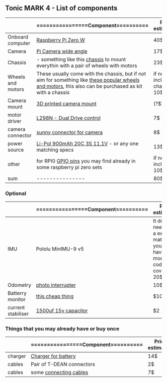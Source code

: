 ## Tonic MARK 4 - List of components


||================Component==========|Price estimation|
|---|---|---|
|Onboard computer|[Raspberry Pi Zero W](https://www.amazon.com/Raspberry-Pi-3-Computer-Board/dp/B07KKBCXLY/ref=sr_1_2?dchild=1&keywords=raspberry+pi+3a&qid=1596715654&sr=8-2) | 40$
|Camera| [Pi Camera wide angle](https://www.amazon.com/kuman-Raspberry-Camera-Module-OV5647/dp/B06XKLLT6G/ref=sr_1_5?ie=UTF8&qid=1544007564&sr=8-5&keywords=pi+camera+zero) | 17$
|Chassis|- something like this [chassis](https://www.amazon.com/d/Robotics-Kit/diymore-Chassis-Encoder-Battery-Arduino/B01LWYUQPH/ref=sr_1_fkmr2_3?ie=UTF8&qid=1544653043&sr=8-3-fkmr2&keywords=chassis+Rectangle+2WD) to mount everythin with a pair of wheels with motors| 23$
|Wheels and motors| These usually come with the chassis, but if not aim for something like [these popular wheels and motors](https://www.amazon.com/Stemedu-Gearbox-Motor-200RPM-Arduino/dp/B07L881GXZ/ref=sr_1_6?dchild=1&keywords=robot+wheels&qid=1596713278&sr=8-6), this also can be purchased as kit with a chassis | if not included in chassis 10$
|Camera mount| [3D printed camera mount](cad/camera_mount) | (?$)
|motor driver| [L298N - Dual Drive control](https://www.amazon.com/Qunqi-Controller-Module-Stepper-Arduino/dp/B014KMHSW6/ref=sr_1_1?ie=UTF8&qid=1544008236&sr=8-1&keywords=l298) | 7$ 
| camera connector|[sunny connector for camera](https://www.amazon.com/Arducam-1-0mm-Camera-Raspberry-Version/dp/B076Q595HJ/ref=sr_1_3?dchild=1&keywords=rpi+zero+camera+cable&qid=1596713474&sr=8-3)| 8$
|power source| [Li-Pol 900mAh 20C 3S 11,1V](https://botland.com.pl/akumulatory-li-pol-3s-111v-/8320-pakiet-li-pol-redox-900mah-20c-3s-111v.html) - or any one matching specs| 13$
|other|for RPI0 [GPIO pins](https://www.amazon.com/DIKAVS-Break-Away-2x20-pin-Header-Raspberry/dp/B075VNBD3R/ref=sr_1_4?ie=UTF8&qid=1544008428&sr=8-4&keywords=gpio+raspberry+pi+zero) you may find already in some raspberry pi zero sets| if not included 10$
|sum|---------------| 80$ |

### Optional
||================Component==========|Price estimation|
|---|---|---|
|IMU| Pololu MinIMU-9 v5 | It does not need to be a exact match, but you will have to modify the code to cover it - 20$
|Odometry|[photo interrupter](https://www.amazon.com/Waveshare-Photo-Interrupter-Sensor-Measuring/dp/B01N0FQ21B/ref=sr_1_1?ie=UTF8&qid=1544653159&sr=8-1&keywords=waveshare+photo+interrupter)| 10$
|Batterry monitor|[this cheap thing](https://www.amazon.com/PACK-Battery-Voltage-Checker-Alarm/dp/B00XQ91ECA/ref=sr_1_5?dchild=1&keywords=lipo+battery+monitor&qid=1596716284&sr=8-5)| $10
|current stabiliser|[1500uf 15v capacitor](https://www.amazon.com/pcs-Panasonic-FM-Capacitors-1500uf/dp/B073YQB53H/ref=sr_1_20?dchild=1&keywords=1500uf+15v+capacitor&qid=1609848430&sr=8-20)| $2

### Things that you may already have or buy once
||================Component==========|Price estimation|
|---|---|---|
|charger|[Charger for battery](https://botland.com.pl/ladowarki-lipol-sieciowe/1240-ladowarka-redox-lipo-z-zasilaczem.html)| 14$
| cables | Pair of T-DEAN connectors| 2$
| cables | some [connecting cables](https://www.amazon.com/Elegoo-EL-CP-004-Multicolored-Breadboard-arduino/dp/B01EV70C78/ref=sr_1_3?ie=UTF8&qid=1544008389&sr=8-3&keywords=gpio+wires)| 7$
